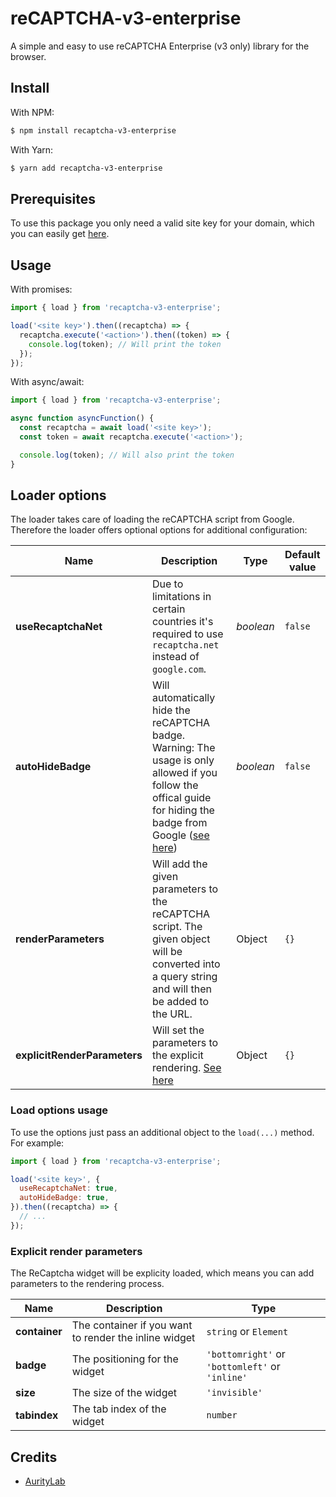 # reCAPTCHA-v3-enterprise

A simple and easy to use reCAPTCHA Enterprise (v3 only) library for the browser.

## Install

With NPM:

```bash
$ npm install recaptcha-v3-enterprise
```

With Yarn:

```bash
$ yarn add recaptcha-v3-enterprise
```

## Prerequisites

To use this package you only need a valid site key for your domain, which you can easily get [here](https://cloud.google.com/recaptcha-enterprise/docs/instrument-web-pages).

## Usage

With promises:

```javascript
import { load } from 'recaptcha-v3-enterprise';

load('<site key>').then((recaptcha) => {
  recaptcha.execute('<action>').then((token) => {
    console.log(token); // Will print the token
  });
});
```

With async/await:

```javascript
import { load } from 'recaptcha-v3-enterprise';

async function asyncFunction() {
  const recaptcha = await load('<site key>');
  const token = await recaptcha.execute('<action>');

  console.log(token); // Will also print the token
}
```

## Loader options

The loader takes care of loading the reCAPTCHA script from Google.
Therefore the loader offers optional options for additional configuration:

| Name                         | Description                                                                                                                                                                                                                                                            | Type      | Default value |
| ---------------------------- | ---------------------------------------------------------------------------------------------------------------------------------------------------------------------------------------------------------------------------------------------------------------------- | --------- | ------------- |
| **useRecaptchaNet**          | Due to limitations in certain countries it's required to use `recaptcha.net` instead of `google.com`.                                                                                                                                                                  | _boolean_ | `false`       |
| **autoHideBadge**            | Will automatically hide the reCAPTCHA badge. Warning: The usage is only allowed if you follow the offical guide for hiding the badge from Google ([see here](https://developers.google.com/recaptcha/docs/faq#id-like-to-hide-the-recaptcha-v3-badge-what-is-allowed)) | _boolean_ | `false`       |
| **renderParameters**         | Will add the given parameters to the reCAPTCHA script. The given object will be converted into a query string and will then be added to the URL.                                                                                                                       | Object    | `{}`          |
| **explicitRenderParameters** | Will set the parameters to the explicit rendering. [See here](#explicit-render-parameters)                                                                                                                                                                             | Object    | `{}`          |

### Load options usage

To use the options just pass an additional object to the `load(...)` method.
For example:

```javascript
import { load } from 'recaptcha-v3-enterprise';

load('<site key>', {
  useRecaptchaNet: true,
  autoHideBadge: true,
}).then((recaptcha) => {
  // ...
});
```

### Explicit render parameters

The ReCaptcha widget will be explicity loaded, which means you can add parameters to the rendering process.

| Name          | Description                                           | Type                                            |
| ------------- | ----------------------------------------------------- | ----------------------------------------------- |
| **container** | The container if you want to render the inline widget | `string` or `Element`                           |
| **badge**     | The positioning for the widget                        | `'bottomright'` or `'bottomleft'` or `'inline'` |
| **size**      | The size of the widget                                | `'invisible'`                                   |
| **tabindex**  | The tab index of the widget                           | `number`                                        |

## Credits

- [AurityLab](https://github.com/AurityLab)
